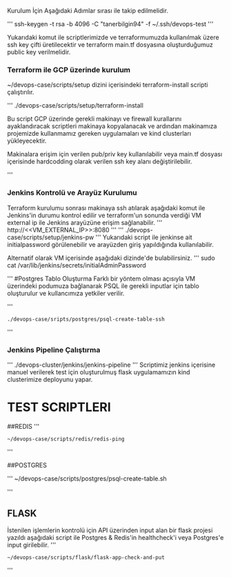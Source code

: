 Kurulum İçin Aşağıdaki Adımlar sırası ile takip edilmelidir.

'''
ssh-keygen -t rsa -b 4096 -C "tanerbilgin94" -f ~/.ssh/devops-test
'''

Yukarıdaki komut ile scriptlerimizde ve terraformumuzda kullanılmak üzere ssh key çifti üretilecektir ve terraform main.tf dosyasına oluşturduğumuz public key verilmelidir.

### Terraform ile GCP üzerinde kurulum

~/devops-case/scripts/setup dizini içerisindeki terraform-install scripti çalıştırılır.

'''
   ./devops-case/scripts/setup/terraform-install

   Bu script GCP üzerinde gerekli makinayı ve firewall kurallarını ayaklandıracak scriptleri makinaya kopyalanacak ve ardından makinamıza projemizde kullanmamız gereken uygulamaları ve kind clusterları yükleyecektir.

   Makinalara erişim için verilen pub/priv key kullanılabilir veya main.tf dosyası içerisinde hardcodding olarak verilen ssh key alanı değiştirilebilir.

'''
### Jenkins Kontrolü ve Arayüz Kurulumu
Terraform kurulumu sonrası makinaya ssh atılarak aşağıdaki komut ile Jenkins'in durumu kontrol edilir ve terraform'un sonunda verdiği VM external ip ile Jenkins arayüzüne erişim sağlanabilir.
'''
	http://<<VM_EXTERNAL_IP>>:8080
'''
'''
	./devops-case/scripts/setup/jenkins-pw
'''
Yukarıdaki script ile jenkinse ait initialpassword görülenebilir ve arayüzden giriş yapıldığında kullanılabilir.

Alternatif olarak VM içerisinde aşağıdaki dizinde'de bulabilirsiniz.
'''
	sudo cat /var/lib/jenkins/secrets/initialAdminPassword

'''
#Postgres Tablo Oluşturma
Farklı bir yöntem olması açısıyla VM üzerindeki podumuza bağlanarak PSQL ile gerekli inputlar için tablo oluşturulur ve kullancımıza yetkiler verilir.

'''

	./devops-case/sripts/postgres/psql-create-table-ssh

'''
### Jenkins Pipeline Çalıştırma
'''
	./devops-cluster/jenkins/jenkins-pipeline
'''
Scriptimiz jenkins içerisine manuel verilerek test için oluşturulmuş flask uygulamamızın kind clusterimize deployunu yapar.

# TEST SCRIPTLERI

##REDIS
'''

	~/devops-case/scripts/redis/redis-ping
	
'''

##POSTGRES

'''
	~/devops-case/scripts/postgres/psql-create-table.sh
	
'''

## FLASK

İstenilen işlemlerin kontrolü için API üzerinden input alan bir flask projesi yazıldı aşağıdaki script ile Postgres & Redis'in healthcheck'i veya Postgres'e input girilebilir.
'''

	~/devops-case/scripts/flask/flask-app-check-and-put
'''
